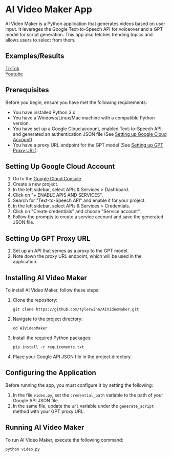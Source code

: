 # AI Video Maker App

AI Video Maker is a Python application that generates videos based on user input. It leverages the Google Text-to-Speech API for voiceover and a GPT model for script generation. This app also fetches trending topics and allows users to select from them.

## Examples/Results

[TikTok](https://www.tiktok.com/@tylerdoesthings2/video/7242107662530268459) </br>
[Youtube](https://www.youtube.com/watch?v=2ZVtaHbvU4I)

## Prerequisites

Before you begin, ensure you have met the following requirements:

- You have installed Python 3.x
- You have a Windows/Linux/Mac machine with a compatible Python version.
- You have set up a Google Cloud account, enabled Text-to-Speech API, and generated an authentication JSON file (See [Setting up Google Cloud Account](#setting-up-google-cloud-account)).
- You have a proxy URL endpoint for the GPT model (See [Setting up GPT Proxy URL](#setting-up-gpt-proxy-url)).

## Setting Up Google Cloud Account

1. Go to the [Google Cloud Console](https://console.cloud.google.com/).
2. Create a new project.
3. In the left sidebar, select APIs & Services > Dashboard.
4. Click on "+ ENABLE APIS AND SERVICES".
5. Search for "Text-to-Speech API" and enable it for your project.
6. In the left sidebar, select APIs & Services > Credentials.
7. Click on "Create credentials" and choose "Service account".
8. Follow the prompts to create a service account and save the generated JSON file.

## Setting Up GPT Proxy URL

1. Set up an API that serves as a proxy to the GPT model.
2. Note down the proxy URL endpoint, which will be used in the application.

## Installing AI Video Maker

To install AI Video Maker, follow these steps:

1. Clone the repository:
    ```
    git clone https://github.com/tylerwinn/AIVideoMaker.git
    ```
2. Navigate to the project directory:
    ```
    cd AIVideoMaker
    ```
3. Install the required Python packages:
    ```
    pip install -r requirements.txt
    ```
4. Place your Google API JSON file in the project directory.

## Configuring the Application

Before running the app, you must configure it by setting the following:

1. In the file `video.py`, set the `credential_path` variable to the path of your Google API JSON file.
2. In the same file, update the `url` variable under the `generate_script` method with your GPT proxy URL.

## Running AI Video Maker

To run AI Video Maker, execute the following command:
```
python video.py
```

